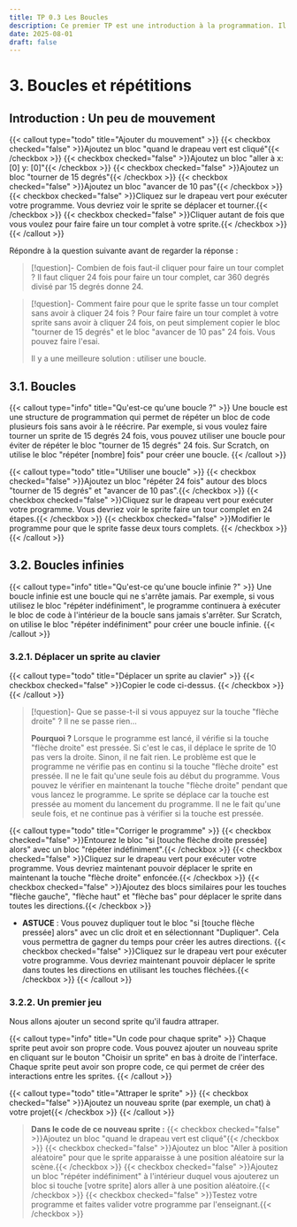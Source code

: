 ```yaml
---
title: TP 0.3 Les Boucles
description: Ce premier TP est une introduction à la programmation. Il utilise le langage scratch.
date: 2025-08-01
draft: false
---
```



# 3. Boucles et répétitions
## Introduction : Un peu de mouvement
{{< callout type="todo" title="Ajouter du mouvement" >}}
{{< checkbox checked="false" >}}Ajoutez un bloc "quand le drapeau vert est cliqué"{{< /checkbox >}}
{{< checkbox checked="false" >}}Ajoutez un bloc "aller à x: [0] y: [0]"{{< /checkbox >}}
{{< checkbox checked="false" >}}Ajoutez un bloc "tourner de 15 degrés"{{< /checkbox >}}
{{< checkbox checked="false" >}}Ajoutez un bloc "avancer de 10 pas"{{< /checkbox >}}
{{< checkbox checked="false" >}}Cliquez sur le drapeau vert pour exécuter votre programme. Vous devriez voir le sprite se déplacer et tourner.{{< /checkbox >}}
{{< checkbox checked="false" >}}Cliquer autant de fois que vous voulez pour faire faire un tour complet à votre sprite.{{< /checkbox >}}
{{< /callout >}}

Répondre à la question suivante avant de regarder la réponse :
> [!question]- Combien de fois faut-il cliquer pour faire un tour complet ?
> Il faut cliquer 24 fois pour faire un tour complet, car 360 degrés divisé par 15 degrés donne 24.

> [!question]- Comment faire pour que le sprite fasse un tour complet sans avoir à cliquer 24 fois ?
> Pour faire faire un tour complet à votre sprite sans avoir à cliquer 24 fois, on peut simplement copier le bloc "tourner de 15 degrés" et le bloc "avancer de 10 pas" 24 fois.
> Vous pouvez faire l'esai. 
> 
> Il y a une meilleure solution : utiliser une boucle.

## 3.1. Boucles
{{< callout type="info" title="Qu'est-ce qu'une boucle ?" >}}
Une boucle est une structure de programmation qui permet de répéter un bloc de code plusieurs fois sans avoir à le réécrire. 
Par exemple, si vous voulez faire tourner un sprite de 15 degrés 24 fois, vous pouvez utiliser une boucle pour éviter de répéter le bloc "tourner de 15 degrés" 24 fois.
Sur Scratch, on utilise le bloc "répéter [nombre] fois" pour créer une boucle.
{{< /callout >}}

{{< callout type="todo" title="Utiliser une boucle" >}}
{{< checkbox checked="false" >}}Ajoutez un bloc "répéter 24 fois" autour des blocs "tourner de 15 degrés" et "avancer de 10 pas".{{< /checkbox >}}
{{< checkbox checked="false" >}}Cliquez sur le drapeau vert pour exécuter votre programme. Vous devriez voir le sprite faire un tour complet en 24 étapes.{{< /checkbox >}}
{{< checkbox checked="false" >}}Modifier le programme pour que le sprite fasse deux tours complets. {{< /checkbox >}}
{{< /callout >}}

## 3.2. Boucles infinies
{{< callout type="info" title="Qu'est-ce qu'une boucle infinie ?" >}}
Une boucle infinie est une boucle qui ne s'arrête jamais.
Par exemple, si vous utilisez le bloc "répéter indéfiniment", le programme continuera à exécuter le bloc de code à l'intérieur de la boucle sans jamais s'arrêter.
Sur Scratch, on utilise le bloc "répéter indéfiniment" pour créer une boucle infinie.
{{< /callout >}}

### 3.2.1. Déplacer un sprite au clavier

{{< callout type="todo" title="Déplacer un sprite au clavier" >}}
{{< checkbox checked="false" >}}Copier le code ci-dessus. {{< /checkbox >}}
{{< /callout >}}

> [!question]- Que se passe-t-il si vous appuyez sur la touche "flèche droite" ?
> Il ne se passe rien... 
> 
> **Pourquoi ?**
> Lorsque le programme est lancé, il vérifie si la touche "flèche droite" est pressée. Si c'est le cas, il déplace le sprite de 10 pas vers la droite. Sinon, il ne fait rien.
> Le problème est que le programme ne vérifie pas en continu si la touche "flèche droite" est pressée. Il ne le fait qu'une seule fois au début du programme.
> Vous pouvez le vérifier en maintenant la touche "flèche droite" pendant que vous lancez le programme. Le sprite se déplace car la touche est pressée au moment du lancement du programme. Il ne le fait qu'une seule fois, et ne continue pas à vérifier si la touche est pressée.

{{< callout type="todo" title="Corriger le programme" >}}
{{< checkbox checked="false" >}}Entourez le bloc "si [touche flèche droite pressée] alors" avec un bloc "répéter indéfiniment".{{< /checkbox >}}
{{< checkbox checked="false" >}}Cliquez sur le drapeau vert pour exécuter votre programme. Vous devriez maintenant pouvoir déplacer le sprite en maintenant la touche "flèche droite" enfoncée.{{< /checkbox >}}
{{< checkbox checked="false" >}}Ajoutez des blocs similaires pour les touches "flèche gauche", "flèche haut" et "flèche bas" pour déplacer le sprite dans toutes les directions.{{< /checkbox >}}
- **ASTUCE** : Vous pouvez dupliquer tout le bloc "si [touche flèche pressée] alors" avec un clic droit et en sélectionnant "Dupliquer". Cela vous permettra de gagner du temps pour créer les autres directions.
{{< checkbox checked="false" >}}Cliquez sur le drapeau vert pour exécuter votre programme. Vous devriez maintenant pouvoir déplacer le sprite dans toutes les directions en utilisant les touches fléchées.{{< /checkbox >}}
{{< /callout >}}

### 3.2.2. Un premier jeu

Nous allons ajouter un second sprite qu'il faudra attraper. 

{{< callout type="info" title="Un code pour chaque sprite" >}}
Chaque sprite peut avoir son propre code. Vous pouvez ajouter un nouveau sprite en cliquant sur le bouton "Choisir un sprite" en bas à droite de l'interface. 
Chaque sprite peut avoir son propre code, ce qui permet de créer des interactions entre les sprites. 
{{< /callout >}}

{{< callout type="todo" title="Attraper le sprite" >}}
{{< checkbox checked="false" >}}Ajoutez un nouveau sprite (par exemple, un chat) à votre projet{{< /checkbox >}}
{{< /callout >}}
>
> **Dans le code de ce nouveau sprite :**
> {{< checkbox checked="false" >}}Ajoutez un bloc "quand le drapeau vert est cliqué"{{< /checkbox >}}
> {{< checkbox checked="false" >}}Ajoutez un bloc "Aller à position aléatoire" pour que le sprite apparaisse à une position aléatoire sur la scène.{{< /checkbox >}}
> {{< checkbox checked="false" >}}Ajoutez un bloc "répéter indéfiniment" à l'intérieur duquel vous ajouterez un bloc si touche [votre sprite] alors aller à une position aléatoire.{{< /checkbox >}}
> {{< checkbox checked="false" >}}Testez votre programme et faites valider votre programme par l'enseignant.{{< /checkbox >}}
